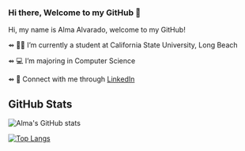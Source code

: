 ### Hi there, Welcome to my GitHub 👋

Hi, my name is Alma Alvarado, welcome to my GitHub!

⇴ 👩🏽‍ I’m currently a student at California State University, Long Beach

⇴ 💻 I’m majoring in Computer Science 

⇴ 🔗 Connect with me through [LinkedIn](https://www.linkedin.com/in/almaalvarado011/)


## GitHub Stats
![Alma's GitHub stats](https://github-readme-stats.vercel.app/api?username=almaavocado&show_icons=true&theme=tokyonight)

[![Top Langs](https://github-readme-stats.vercel.app/api/top-langs/?username=almaavocado&layout=compact&theme=tokyonight)](https://github.com/almaavocado/github-readme-stats)
<!--
**almaavocado/almaavocado** is a ✨ _special_ ✨ repository because its `README.md` (this file) appears on your GitHub profile.

